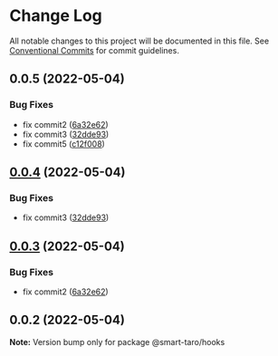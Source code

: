 # Change Log

All notable changes to this project will be documented in this file.
See [Conventional Commits](https://conventionalcommits.org) for commit guidelines.

## 0.0.5 (2022-05-04)

### Bug Fixes

- fix commit2 ([6a32e62](https://github.com/ssdmtank/smart-taro/commit/6a32e62d3dd1ea99953bddd303f6721a4d985e57))
- fix commit3 ([32dde93](https://github.com/ssdmtank/smart-taro/commit/32dde9307930cebc723797561387567b1f3f9f7b))
- fix commit5 ([c12f008](https://github.com/ssdmtank/smart-taro/commit/c12f00852733c5a326d57d7c3fdd41d2cbc557f2))

## [0.0.4](https://github.com/ssdmtank/smart-taro/compare/@smart-taro/hooks@0.0.3...@smart-taro/hooks@0.0.4) (2022-05-04)

### Bug Fixes

- fix commit3 ([32dde93](https://github.com/ssdmtank/smart-taro/commit/32dde9307930cebc723797561387567b1f3f9f7b))

## [0.0.3](https://github.com/ssdmtank/smart-taro/compare/@smart-taro/hooks@0.0.2...@smart-taro/hooks@0.0.3) (2022-05-04)

### Bug Fixes

- fix commit2 ([6a32e62](https://github.com/ssdmtank/smart-taro/commit/6a32e62d3dd1ea99953bddd303f6721a4d985e57))

## 0.0.2 (2022-05-04)

**Note:** Version bump only for package @smart-taro/hooks
